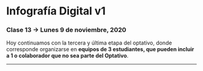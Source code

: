 # Infografía Digital v1

### Clase 13 → Lunes 9 de noviembre, 2020

Hoy continuamos con la tercera y última etapa del optativo, donde corresponde organizarse en **equipos de 3 estudiantes, que pueden incluir a 1 o colaborador que no sea parte del Optativo**.



- - - - - - - - - - - - -
